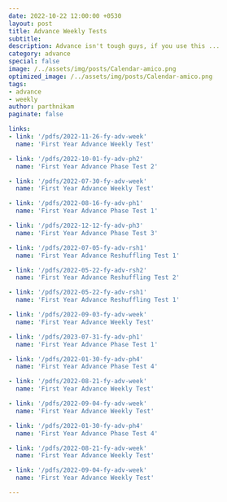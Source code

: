 ```yaml
---
date: 2022-10-22 12:00:00 +0530
layout: post
title: Advance Weekly Tests
subtitle: 
description: Advance isn't tough guys, if you use this ...
category: advance
special: false
image: /../assets/img/posts/Calendar-amico.png
optimized_image: /../assets/img/posts/Calendar-amico.png
tags: 
- advance
- weekly
author: parthnikam
paginate: false

links:
- link: '/pdfs/2022-11-26-fy-adv-week'
  name: 'First Year Advance Weekly Test'

- link: '/pdfs/2022-10-01-fy-adv-ph2'
  name: 'First Year Advance Phase Test 2'

- link: '/pdfs/2022-07-30-fy-adv-week'
  name: 'First Year Advance Weekly Test'

- link: '/pdfs/2022-08-16-fy-adv-ph1'
  name: 'First Year Advance Phase Test 1'

- link: '/pdfs/2022-12-12-fy-adv-ph3'
  name: 'First Year Advance Phase Test 3'

- link: '/pdfs/2022-07-05-fy-adv-rsh1'
  name: 'First Year Advance Reshuffling Test 1'

- link: '/pdfs/2022-05-22-fy-adv-rsh2'
  name: 'First Year Advance Reshuffling Test 2'

- link: '/pdfs/2022-05-22-fy-adv-rsh1'
  name: 'First Year Advance Reshuffling Test 1'

- link: '/pdfs/2022-09-03-fy-adv-week'
  name: 'First Year Advance Weekly Test'

- link: '/pdfs/2023-07-31-fy-adv-ph1'
  name: 'First Year Advance Phase Test 1'

- link: '/pdfs/2022-01-30-fy-adv-ph4'
  name: 'First Year Advance Phase Test 4'

- link: '/pdfs/2022-08-21-fy-adv-week'
  name: 'First Year Advance Weekly Test'

- link: '/pdfs/2022-09-04-fy-adv-week'
  name: 'First Year Advance Weekly Test'

- link: '/pdfs/2022-01-30-fy-adv-ph4'
  name: 'First Year Advance Phase Test 4'

- link: '/pdfs/2022-08-21-fy-adv-week'
  name: 'First Year Advance Weekly Test'

- link: '/pdfs/2022-09-04-fy-adv-week'
  name: 'First Year Advance Weekly Test'

---
```

